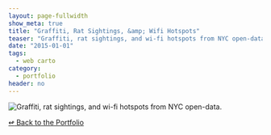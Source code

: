 ```yaml
---
layout: page-fullwidth
show_meta: true
title: "Graffiti, Rat Sightings, &amp; Wifi Hotspots"
teaser: "Graffiti, rat sightings, and wi-fi hotspots from NYC open-data."
date: "2015-01-01"
tags:
  - web carto 
category:
  - portfolio
header: no
---
```


![Graffiti, rat sightings, and wi-fi hotspots from NYC open-data.]()



[<span class="back-arrow">&#8619;</span> Back to the Portfolio](/work/)